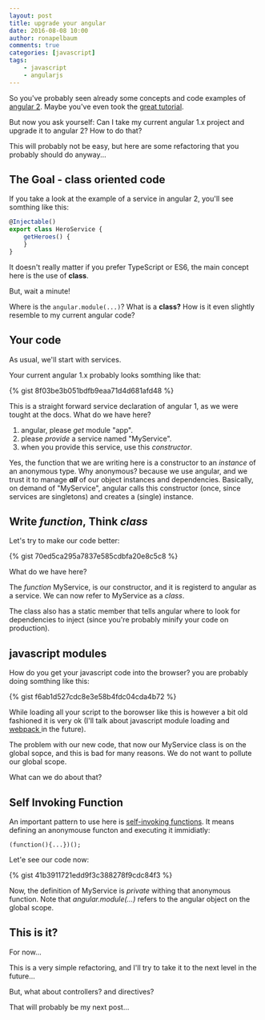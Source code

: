 ```yaml
---
layout: post
title: upgrade your angular
date: 2016-08-08 10:00
author: ronapelbaum
comments: true
categories: [javascript]
tags: 
    - javascript
    - angularjs
---
```

So you've probably seen already some concepts and code examples of <a href="https://angular.io/">angular 2</a>. Maybe you've even took the <a href="https://angular.io/docs/ts/latest/tutorial/">great tutorial</a>.

But now you ask yourself: Can I take my current angular 1.x project and upgrade it to angular 2? How to do that?

This will probably not be easy, but here are some refactoring that you probably should do anyway...

<!--more-->
<h2>The Goal - class oriented code</h2>
If you take a look at the example of a service in angular 2, you'll see somthing like this:

```javascript
@Injectable()
export class HeroService {
    getHeroes() {
    }
}
```

It doesn't really matter if you prefer TypeScript or ES6, the main concept here is the use of <strong>class</strong>.

But, wait a minute!

Where is the <code>angular.module(...)</code>? What is a <strong>class?</strong> How is it even slightly resemble to my current angular code?
<h2>Your code</h2>
As usual, we'll start with services.

Your current angular 1.x probably looks somthing like that:

{% gist 8f03be3b051bdfb9eaa71d4d681afd48 %}

This is a straight forward service declaration of angular 1, as we were tought at the docs. What do we have here?
<ol>
	<li>angular, please <em>get</em> module "app".</li>
	<li>please <em>provide</em> a service named "MyService".</li>
	<li>when you provide this service, use this <em>constructor</em>.</li>
</ol>
Yes, the function that we are writing here is a constructor to an <em>instance</em> of an anonymous type. Why anonymous? because we use angular, and we trust it to manage <strong><em>all</em></strong> of our object instances and dependencies. Basically, on demand of "MyService", angular calls this constructor (once, since services are singletons) and creates a (single) instance.
<h2>Write <em>function</em>, Think <em>class</em></h2>
Let's try to make our code better:

{% gist 70ed5ca295a7837e585cdbfa20e8c5c8 %}

What do we have here?

The <em>function</em> MyService, is our constructor, and it is registerd to angular as a service. We can now refer to MyService as a <em>class</em>.

The class also has a static member that tells angular where to look for dependencies to inject (since you're probably minify your code on production).
<h2>javascript modules</h2>
How do you get your javascript code into the browser? you are probably doing somthing like this:

{% gist f6ab1d527cdc8e3e58b4fdc04cda4b72 %}

While loading all your script to the borowser like this is however a bit old fashioned it is very ok (I'll talk about javascript module loading and <a href="https://webpack.github.io/">webpack </a>in the future).

The problem with our new code, that now our MyService class is on the global sopce, and this is bad for many reasons. We do not want to pollute our global scope.

What can we do about that?
<h2>Self Invoking Function</h2>
An important pattern to use here is <a href="http://www.w3schools.com/js/js_function_definition.asp">self-invoking functions</a>. It means defining an anonymouse functon and executing it immidiatly:

<code>(function(){...})();</code>

Let'e see our code now:

{% gist 41b3911721edd9f3c388278f9cdc84f3 %}

Now, the definition of MyService is <em>private</em> withing that anonymous function. Note that <em>angular.module(...)</em> refers to the angular object on the global scope.
<h2>This is it?</h2>
For now...

This is a very simple refactoring, and I'll try to take it to the next level in the future...

But, what about controllers? and directives?

That will probably be my next post...

&nbsp;
